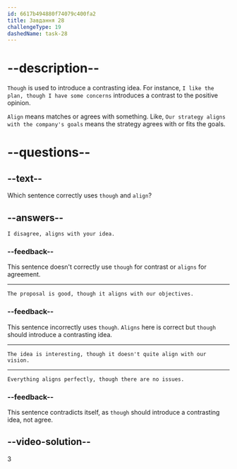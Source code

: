 ```yaml
---
id: 6617b494880f74079c400fa2
title: Завдання 28
challengeType: 19
dashedName: task-28
---
```


# --description--

`Though` is used to introduce a contrasting idea. For instance, `I like the plan, though I have some concerns` introduces a contrast to the positive opinion.

`Align` means matches or agrees with something. Like, `Our strategy aligns with the company's goals` means the strategy agrees with or fits the goals.

# --questions--

## --text--

Which sentence correctly uses `though` and `align`?

## --answers--

`I disagree, aligns with your idea.`

### --feedback--

This sentence doesn't correctly use `though` for contrast or `aligns` for agreement.

---

`The proposal is good, though it aligns with our objectives.`

### --feedback--

This sentence incorrectly uses `though`. `Aligns` here is correct but `though` should introduce a contrasting idea.

---

`The idea is interesting, though it doesn't quite align with our vision.`

---

`Everything aligns perfectly, though there are no issues.`

### --feedback--

This sentence contradicts itself, as `though` should introduce a contrasting idea, not agree.

## --video-solution--

3

